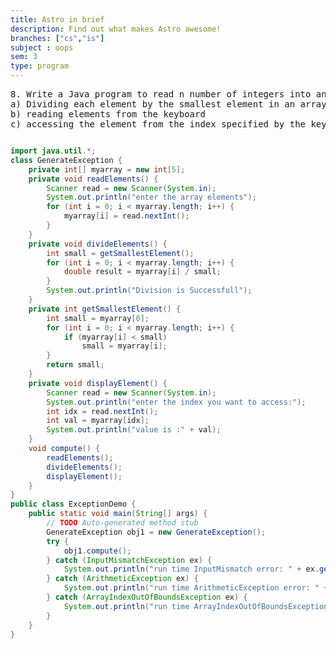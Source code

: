 ```yaml
---
title: Astro in brief
description: Find out what makes Astro awesome!
branches: ["cs","is"]
subject : oops
sem: 3
type: program
---
```


<pre>
8. Write a Java program to read n number of integers into an array. Raise an appropriate exception (ArithmeticException,InputMismatchException ArrayOutOfBoundsExcception)while performing following operations;
a) Dividing each element by the smallest element in an array. 
b) reading elements from the keyboard 
c) accessing the element from the index specified by the keyboard entry.Concept of exception handling using multiple catch blocks to be used in this scenario.
</pre>

```java

import java.util.*;
class GenerateException {
    private int[] myarray = new int[5];
    private void readElements() {
        Scanner read = new Scanner(System.in);
        System.out.println("enter the array elements");
        for (int i = 0; i < myarray.length; i++) {
            myarray[i] = read.nextInt();
        }
    }
    private void divideElements() {
        int small = getSmallestElement();
        for (int i = 0; i < myarray.length; i++) {
            double result = myarray[i] / small;
        }
        System.out.println("Division is Successfull");
    }
    private int getSmallestElement() {
        int small = myarray[0];
        for (int i = 0; i < myarray.length; i++) {
            if (myarray[i] < small)
                small = myarray[i];
        }
        return small;
    }
    private void displayElement() {
        Scanner read = new Scanner(System.in);
        System.out.println("enter the index you want to access:");
        int idx = read.nextInt();
        int val = myarray[idx];
        System.out.println("value is :" + val);
    }
    void compute() {
        readElements();
        divideElements();
        displayElement();
    }
}
public class ExceptionDemo {
    public static void main(String[] args) {
        // TODO Auto-generated method stub
        GenerateException obj1 = new GenerateException();
        try {
            obj1.compute();
        } catch (InputMismatchException ex) {
            System.out.println("run time InputMismatch error: " + ex.getMessage());
        } catch (ArithmeticException ex) {
            System.out.println("run time ArithmeticException error: " + ex.getMessage());
        } catch (ArrayIndexOutOfBoundsException ex) {
            System.out.println("run time ArrayIndexOutOfBoundsException error: " + ex.getMessage());
        }
    }
}


```